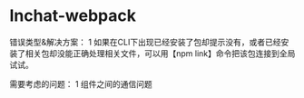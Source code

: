 # Inchat-webpack

错误类型&解决方案：
1 如果在CLI下出现已经安装了包却提示没有，或者已经安装了相关包却没能正确处理相关文件，可以用【npm link】命令把该包连接到全局试试。



需要考虑的问题：
1 组件之间的通信问题
